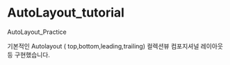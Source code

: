 # AutoLayout_tutorial
AutoLayout_Practice 

기본적인 Autolayout ( top,bottom,leading,trailing) 
컬렉션뷰 컴포지셔널 레이아웃 등 구현했습니다. 
